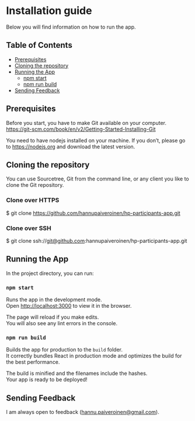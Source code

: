 # Installation guide 

Below you will find information on how to run the app.<br>


## Table of Contents

- [Prerequisites](#prerequisites)
- [Cloning the repository](#cloning-the-repository)
- [Running the App](#running-the-app)
  - [npm start](#npm-start)
  - [npm run build](#npm-run-build)
- [Sending Feedback](#sending-feedback)

## Prerequisites

Before you start, you have to make Git available on your computer. https://git-scm.com/book/en/v2/Getting-Started-Installing-Git

You need to have nodejs installed on your machine. If you don’t, please go to https://nodejs.org and download the latest version.

## Cloning the repository

You can use Sourcetree, Git from the command line, or any client you like to clone the Git repository. 

### Clone over HTTPS

$ git clone https://github.com/hannupaiveroinen/hp-participants-app.git

### Clone over SSH

$ git clone ssh://git@github.com:hannupaiveroinen/hp-participants-app.git


## Running the App

In the project directory, you can run:

### `npm start`

Runs the app in the development mode.<br>
Open [http://localhost:3000](http://localhost:3000) to view it in the browser.

The page will reload if you make edits.<br>
You will also see any lint errors in the console.

### `npm run build`

Builds the app for production to the `build` folder.<br>
It correctly bundles React in production mode and optimizes the build for the best performance.

The build is minified and the filenames include the hashes.<br>
Your app is ready to be deployed!

## Sending Feedback

I am always open to feedback (hannu.paiveroinen@gmail.com).
